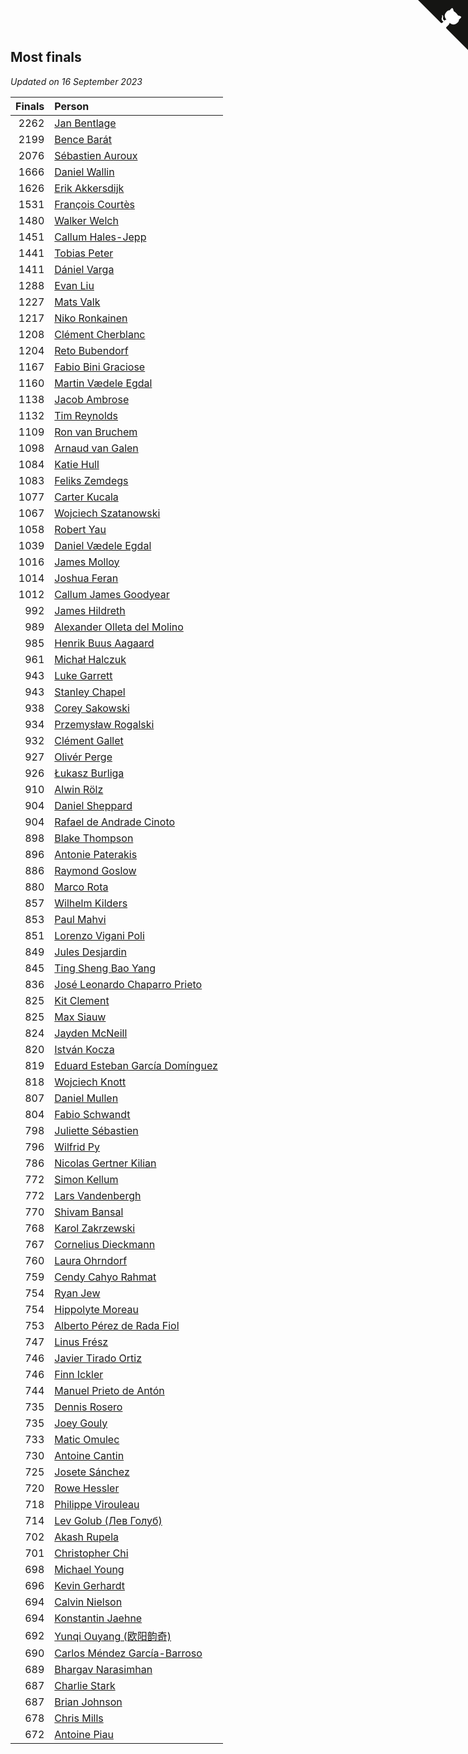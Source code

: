 ## Most finals

*Updated on 16 September 2023*

| Finals | Person |
| ---: | :--- |
| 2262 | [Jan Bentlage](https://www.worldcubeassociation.org/persons/2010BENT01) |
| 2199 | [Bence Barát](https://www.worldcubeassociation.org/persons/2008BARA01) |
| 2076 | [Sébastien Auroux](https://www.worldcubeassociation.org/persons/2008AURO01) |
| 1666 | [Daniel Wallin](https://www.worldcubeassociation.org/persons/2013WALL03) |
| 1626 | [Erik Akkersdijk](https://www.worldcubeassociation.org/persons/2005AKKE01) |
| 1531 | [François Courtès](https://www.worldcubeassociation.org/persons/2008COUR01) |
| 1480 | [Walker Welch](https://www.worldcubeassociation.org/persons/2011WELC01) |
| 1451 | [Callum Hales-Jepp](https://www.worldcubeassociation.org/persons/2012HALE01) |
| 1441 | [Tobias Peter](https://www.worldcubeassociation.org/persons/2014PETE03) |
| 1411 | [Dániel Varga](https://www.worldcubeassociation.org/persons/2008VARG01) |
| 1288 | [Evan Liu](https://www.worldcubeassociation.org/persons/2009LIUE01) |
| 1227 | [Mats Valk](https://www.worldcubeassociation.org/persons/2007VALK01) |
| 1217 | [Niko Ronkainen](https://www.worldcubeassociation.org/persons/2010RONK01) |
| 1208 | [Clément Cherblanc](https://www.worldcubeassociation.org/persons/2014CHER05) |
| 1204 | [Reto Bubendorf](https://www.worldcubeassociation.org/persons/2012BUBE01) |
| 1167 | [Fabio Bini Graciose](https://www.worldcubeassociation.org/persons/2010GRAC02) |
| 1160 | [Martin Vædele Egdal](https://www.worldcubeassociation.org/persons/2013EGDA02) |
| 1138 | [Jacob Ambrose](https://www.worldcubeassociation.org/persons/2010AMBR01) |
| 1132 | [Tim Reynolds](https://www.worldcubeassociation.org/persons/2005REYN01) |
| 1109 | [Ron van Bruchem](https://www.worldcubeassociation.org/persons/2003BRUC01) |
| 1098 | [Arnaud van Galen](https://www.worldcubeassociation.org/persons/2006GALE01) |
| 1084 | [Katie Hull](https://www.worldcubeassociation.org/persons/2010HULL01) |
| 1083 | [Feliks Zemdegs](https://www.worldcubeassociation.org/persons/2009ZEMD01) |
| 1077 | [Carter Kucala](https://www.worldcubeassociation.org/persons/2015KUCA01) |
| 1067 | [Wojciech Szatanowski](https://www.worldcubeassociation.org/persons/2011SZAT01) |
| 1058 | [Robert Yau](https://www.worldcubeassociation.org/persons/2009YAUR01) |
| 1039 | [Daniel Vædele Egdal](https://www.worldcubeassociation.org/persons/2013EGDA01) |
| 1016 | [James Molloy](https://www.worldcubeassociation.org/persons/2011MOLL01) |
| 1014 | [Joshua Feran](https://www.worldcubeassociation.org/persons/2011FERA01) |
| 1012 | [Callum James Goodyear](https://www.worldcubeassociation.org/persons/2012GOOD02) |
| 992 | [James Hildreth](https://www.worldcubeassociation.org/persons/2009HILD01) |
| 989 | [Alexander Olleta del Molino](https://www.worldcubeassociation.org/persons/2008OLLE01) |
| 985 | [Henrik Buus Aagaard](https://www.worldcubeassociation.org/persons/2006BUUS01) |
| 961 | [Michał Halczuk](https://www.worldcubeassociation.org/persons/2006HALC01) |
| 943 | [Luke Garrett](https://www.worldcubeassociation.org/persons/2017GARR05) |
| 943 | [Stanley Chapel](https://www.worldcubeassociation.org/persons/2016CHAP04) |
| 938 | [Corey Sakowski](https://www.worldcubeassociation.org/persons/2011SAKO01) |
| 934 | [Przemysław Rogalski](https://www.worldcubeassociation.org/persons/2013ROGA02) |
| 932 | [Clément Gallet](https://www.worldcubeassociation.org/persons/2004GALL02) |
| 927 | [Olivér Perge](https://www.worldcubeassociation.org/persons/2007PERG01) |
| 926 | [Łukasz Burliga](https://www.worldcubeassociation.org/persons/2013BURL01) |
| 910 | [Alwin Rölz](https://www.worldcubeassociation.org/persons/2016ROLZ01) |
| 904 | [Daniel Sheppard](https://www.worldcubeassociation.org/persons/2009SHEP01) |
| 904 | [Rafael de Andrade Cinoto](https://www.worldcubeassociation.org/persons/2007CINO01) |
| 898 | [Blake Thompson](https://www.worldcubeassociation.org/persons/2010THOM03) |
| 896 | [Antonie Paterakis](https://www.worldcubeassociation.org/persons/2012PATE01) |
| 886 | [Raymond Goslow](https://www.worldcubeassociation.org/persons/2014GOSL01) |
| 880 | [Marco Rota](https://www.worldcubeassociation.org/persons/2009ROTA01) |
| 857 | [Wilhelm Kilders](https://www.worldcubeassociation.org/persons/2010KILD02) |
| 853 | [Paul Mahvi](https://www.worldcubeassociation.org/persons/2012MAHV01) |
| 851 | [Lorenzo Vigani Poli](https://www.worldcubeassociation.org/persons/2007POLI01) |
| 849 | [Jules Desjardin](https://www.worldcubeassociation.org/persons/2010DESJ01) |
| 845 | [Ting Sheng Bao Yang](https://www.worldcubeassociation.org/persons/2008BAOY01) |
| 836 | [José Leonardo Chaparro Prieto](https://www.worldcubeassociation.org/persons/2011CHAP01) |
| 825 | [Kit Clement](https://www.worldcubeassociation.org/persons/2008CLEM01) |
| 825 | [Max Siauw](https://www.worldcubeassociation.org/persons/2017SIAU02) |
| 824 | [Jayden McNeill](https://www.worldcubeassociation.org/persons/2012MCNE01) |
| 820 | [István Kocza](https://www.worldcubeassociation.org/persons/2005KOCZ01) |
| 819 | [Eduard Esteban García Domínguez](https://www.worldcubeassociation.org/persons/2011EDUA01) |
| 818 | [Wojciech Knott](https://www.worldcubeassociation.org/persons/2011KNOT01) |
| 807 | [Daniel Mullen](https://www.worldcubeassociation.org/persons/2016MULL04) |
| 804 | [Fabio Schwandt](https://www.worldcubeassociation.org/persons/2014SCHW02) |
| 798 | [Juliette Sébastien](https://www.worldcubeassociation.org/persons/2014SEBA01) |
| 796 | [Wilfrid Py](https://www.worldcubeassociation.org/persons/2016PYWI01) |
| 786 | [Nicolas Gertner Kilian](https://www.worldcubeassociation.org/persons/2013GERT01) |
| 772 | [Simon Kellum](https://www.worldcubeassociation.org/persons/2016KELL12) |
| 772 | [Lars Vandenbergh](https://www.worldcubeassociation.org/persons/2003VAND01) |
| 770 | [Shivam Bansal](https://www.worldcubeassociation.org/persons/2011BANS02) |
| 768 | [Karol Zakrzewski](https://www.worldcubeassociation.org/persons/2014ZAKR01) |
| 767 | [Cornelius Dieckmann](https://www.worldcubeassociation.org/persons/2009DIEC01) |
| 760 | [Laura Ohrndorf](https://www.worldcubeassociation.org/persons/2009OHRN01) |
| 759 | [Cendy Cahyo Rahmat](https://www.worldcubeassociation.org/persons/2010RAHM02) |
| 754 | [Ryan Jew](https://www.worldcubeassociation.org/persons/2008JEWR01) |
| 754 | [Hippolyte Moreau](https://www.worldcubeassociation.org/persons/2008MORE02) |
| 753 | [Alberto Pérez de Rada Fiol](https://www.worldcubeassociation.org/persons/2011FIOL01) |
| 747 | [Linus Frész](https://www.worldcubeassociation.org/persons/2011FRES01) |
| 746 | [Javier Tirado Ortiz](https://www.worldcubeassociation.org/persons/2009TIRA01) |
| 746 | [Finn Ickler](https://www.worldcubeassociation.org/persons/2012ICKL01) |
| 744 | [Manuel Prieto de Antón](https://www.worldcubeassociation.org/persons/2015ANTO04) |
| 735 | [Dennis Rosero](https://www.worldcubeassociation.org/persons/2010ROSE03) |
| 735 | [Joey Gouly](https://www.worldcubeassociation.org/persons/2007GOUL01) |
| 733 | [Matic Omulec](https://www.worldcubeassociation.org/persons/2010OMUL02) |
| 730 | [Antoine Cantin](https://www.worldcubeassociation.org/persons/2010CANT02) |
| 725 | [Josete Sánchez](https://www.worldcubeassociation.org/persons/2015SANC18) |
| 720 | [Rowe Hessler](https://www.worldcubeassociation.org/persons/2007HESS01) |
| 718 | [Philippe Virouleau](https://www.worldcubeassociation.org/persons/2008VIRO01) |
| 714 | [Lev Golub (Лев Голуб)](https://www.worldcubeassociation.org/persons/2014HOLU01) |
| 702 | [Akash Rupela](https://www.worldcubeassociation.org/persons/2012RUPE01) |
| 701 | [Christopher Chi](https://www.worldcubeassociation.org/persons/2014CHIC01) |
| 698 | [Michael Young](https://www.worldcubeassociation.org/persons/2008YOUN02) |
| 696 | [Kevin Gerhardt](https://www.worldcubeassociation.org/persons/2013GERH01) |
| 694 | [Calvin Nielson](https://www.worldcubeassociation.org/persons/2014NIEL03) |
| 694 | [Konstantin Jaehne](https://www.worldcubeassociation.org/persons/2015JAEH01) |
| 692 | [Yunqi Ouyang (欧阳韵奇)](https://www.worldcubeassociation.org/persons/2007YUNQ01) |
| 690 | [Carlos Méndez García-Barroso](https://www.worldcubeassociation.org/persons/2010GARC02) |
| 689 | [Bhargav Narasimhan](https://www.worldcubeassociation.org/persons/2011NARA02) |
| 687 | [Charlie Stark](https://www.worldcubeassociation.org/persons/2014STAR05) |
| 687 | [Brian Johnson](https://www.worldcubeassociation.org/persons/2013JOHN10) |
| 678 | [Chris Mills](https://www.worldcubeassociation.org/persons/2014MILL04) |
| 672 | [Antoine Piau](https://www.worldcubeassociation.org/persons/2008PIAU01) |


<a href="https://github.com/jonatanklosko/wca_statistics" class="github-corner" aria-label="View source on Github"><svg width="80" height="80" viewBox="0 0 250 250" style="fill:#151513; color:#fff; position: absolute; top: 0; border: 0; right: 0;" aria-hidden="true"><path d="M0,0 L115,115 L130,115 L142,142 L250,250 L250,0 Z"></path><path d="M128.3,109.0 C113.8,99.7 119.0,89.6 119.0,89.6 C122.0,82.7 120.5,78.6 120.5,78.6 C119.2,72.0 123.4,76.3 123.4,76.3 C127.3,80.9 125.5,87.3 125.5,87.3 C122.9,97.6 130.6,101.9 134.4,103.2" fill="currentColor" style="transform-origin: 130px 106px;" class="octo-arm"></path><path d="M115.0,115.0 C114.9,115.1 118.7,116.5 119.8,115.4 L133.7,101.6 C136.9,99.2 139.9,98.4 142.2,98.6 C133.8,88.0 127.5,74.4 143.8,58.0 C148.5,53.4 154.0,51.2 159.7,51.0 C160.3,49.4 163.2,43.6 171.4,40.1 C171.4,40.1 176.1,42.5 178.8,56.2 C183.1,58.6 187.2,61.8 190.9,65.4 C194.5,69.0 197.7,73.2 200.1,77.6 C213.8,80.2 216.3,84.9 216.3,84.9 C212.7,93.1 206.9,96.0 205.4,96.6 C205.1,102.4 203.0,107.8 198.3,112.5 C181.9,128.9 168.3,122.5 157.7,114.1 C157.9,116.9 156.7,120.9 152.7,124.9 L141.0,136.5 C139.8,137.7 141.6,141.9 141.8,141.8 Z" fill="currentColor" class="octo-body"></path></svg></a><style>.github-corner:hover .octo-arm{animation:octocat-wave 560ms ease-in-out}@keyframes octocat-wave{0%,100%{transform:rotate(0)}20%,60%{transform:rotate(-25deg)}40%,80%{transform:rotate(10deg)}}@media (max-width:500px){.github-corner:hover .octo-arm{animation:none}.github-corner .octo-arm{animation:octocat-wave 560ms ease-in-out}}</style>

